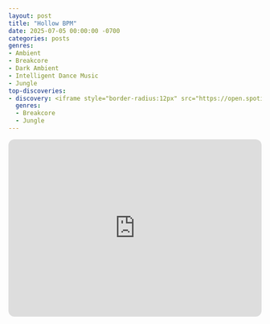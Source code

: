 ```yaml
---
layout: post
title: "Hollow BPM"
date: 2025-07-05 00:00:00 -0700
categories: posts
genres:
- Ambient
- Breakcore
- Dark Ambient
- Intelligent Dance Music
- Jungle
top-discoveries:
- discovery: <iframe style="border-radius:12px" src="https://open.spotify.com/embed/album/4v2Dk8vKRnMA9NY3tRArVk?utm_source=generator" width="100%" height="352" frameBorder="0" allowfullscreen="" allow="autoplay; clipboard-write; encrypted-media; fullscreen; picture-in-picture" loading="lazy"></iframe>
  genres:
  - Breakcore
  - Jungle
---
```

<iframe style="border-radius:12px" src="https://open.spotify.com/embed/playlist/3ljKCMoYy8zF1tnJ2XwX3r?utm_source=generator" width="100%" height="352" frameBorder="0" allowfullscreen="" allow="autoplay; clipboard-write; encrypted-media; fullscreen; picture-in-picture" loading="lazy"></iframe>
